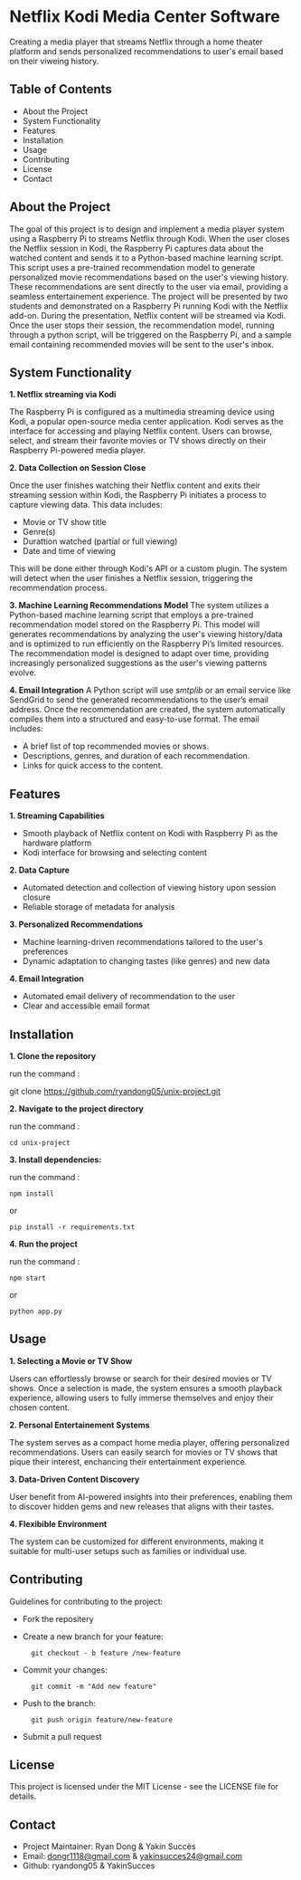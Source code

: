 # Netflix Kodi Media Center Software
Creating a media player that streams Netflix through a home theater platform and sends personalized recommendations to user's email based on their viweing history.

## Table of Contents
- About the Project
- System Functionality
- Features
- Installation
- Usage
- Contributing
- License
- Contact

## About the Project
The goal of this project is to design and implement a media player system using a Raspberry Pi to
streams Netflix through Kodi. When the user closes the Netflix session in Kodi, the
Raspberry Pi captures data about the watched content and sends it to a
Python-based machine learning script. This script uses a pre-trained
recommendation model to generate personalized movie recommendations based on
the user's viewing history. These recommendations are sent directly to the user via email, providing a seamless entertainement experience. The project will be presented by two students and demonstrated on a Raspberry Pi running Kodi with the Netflix add-on. During the presentation, Netflix content will be streamed via Kodi. Once the user stops their session, the recommendation model, running through a python script, will be triggered on the Raspberry Pi, and a sample email containing recommended movies will be sent to the user's inbox. 

## System Functionality 

**1. Netflix streaming via Kodi** 

The Raspberry Pi is configured as a multimedia streaming device using Kodi, a popular open-source media center application. Kodi serves as the interface for accessing and playing Netflix content. Users can browse, select, and stream their favorite movies or TV shows directly on their Raspberry Pi-powered media player.

**2. Data Collection on Session Close**

Once the user finishes watching their Netflix content and exits their streaming session within Kodi, the Raspberry Pi initiates a process to capture viewing data. This data includes:

* Movie or TV show title
* Genre(s)
* Durattion watched (partial or full viewing)
* Date and time of viewing

This will be done either through Kodi's API or a custom plugin. The system will detect when the user finishes a Netflix session, triggering the recommendation process.

**3. Machine Learning Recommendations Model**
The system utilizes a Python-based machine learning script that employs a pre-trained recommendation model stored on the
Raspberry Pi. This model will generates recommendations by analyzing the user's viewing history/data and
is optimized to run efficiently on the Raspberry Pi’s limited resources. The recommendation model is designed to adapt over time, providing increasingly personalized suggestions as the user's viewing patterns evolve.

**4. Email Integration**
A Python script will use *smtplib* or an email service like
SendGrid to send the generated recommendations to the user’s email address. Once the recommendation are created, the system automatically compiles them into a structured and easy-to-use format. The email includes:

* A brief list of top recommended movies or shows.
* Descriptions, genres, and duration  of each recommendation.
* Links for quick access to the content.

## Features
**1. Streaming Capabilities**
* Smooth playback of Netflix content on Kodi with Raspberry Pi as the hardware platform
* Kodi interface for browsing and selecting content

**2. Data Capture**
* Automated detection and collection of viewing history upon session closure
* Reliable storage of metadata for analysis

**3. Personalized Recommendations**
* Machine learning-driven recommendations tailored to the user's preferences
* Dynamic adaptation to changing tastes (like genres) and new data

**4. Email Integration**
* Automated email delivery of recommendation to the user
* Clear and accessible email format

## Installation

**1. Clone the repository**

run the command :

git clone https://github.com/ryandong05/unix-project.git

**2. Navigate to the project directory**

run the command :

    cd unix-project

**3. Install dependencies:**

run the command :

    npm install

or

    pip install -r requirements.txt

**4. Run the project**

run the command :

    npm start

or

    python app.py

## Usage

**1. Selecting a Movie or TV Show**  

 Users can effortlessly browse or search for their desired movies or TV shows. Once a selection is made, the system ensures a smooth playback experience, allowing users to fully immerse themselves and enjoy their chosen content.

**2. Personal Entertainement Systems**

The system serves as a compact home media player, offering personalized recommendations. Users can easily search for movies or TV shows that pique their interest, enchancing their entertainment experience.

**3. Data-Driven Content Discovery**

User benefit from AI-powered insights into their preferences, enabling them to discover hidden gems and new releases that aligns with their tastes.

**4. Flexibible Environment**

The system can be customized for different environments, making it suitable for multi-user setups such as families or individual use.

## Contributing
Guidelines for contributing to the project:

* Fork the repositery
* Create a new branch for your feature:

        git checkout - b feature /new-feature

* Commit your changes:

        git commit -m "Add new feature"

* Push to the branch:

        git push origin feature/new-feature

* Submit a pull request

## License 
This project is licensed under the MIT License - see the LICENSE file for details.

## Contact

* Project Maintainer: Ryan Dong & Yakin Succès
* Email: dongr1118@gmail.com & yakinsucces24@gmail.com
* Github: ryandong05 & YakinSucces



